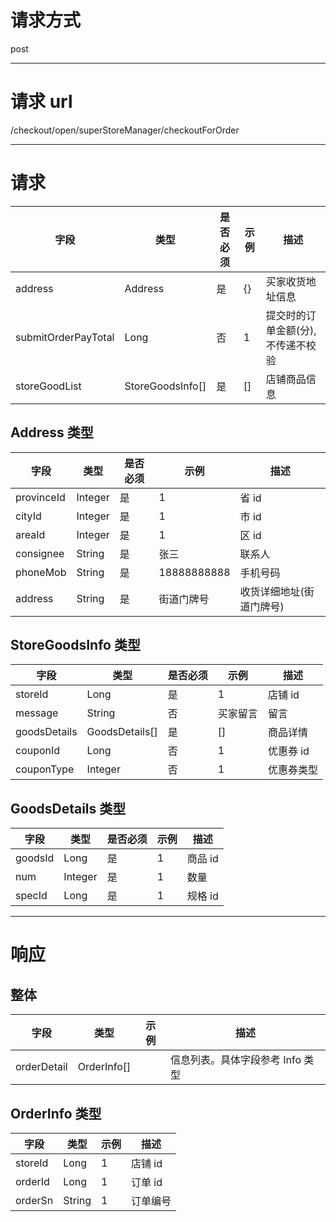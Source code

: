 # 请求方式

post

---

# 请求 url

/checkout/open/superStoreManager/checkoutForOrder

---

# 请求

| 字段                | 类型             | 是否必须 | 示例 | 描述                              |
| ------------------- | ---------------- | -------- | ---- | --------------------------------- |
| address             | Address          | 是       | {}   | 买家收货地址信息                  |
| submitOrderPayTotal | Long             | 否       | 1    | 提交时的订单金额(分),不传递不校验 |
| storeGoodList       | StoreGoodsInfo[] | 是       | []   | 店铺商品信息                      |

## Address 类型

| 字段       | 类型    | 是否必须 | 示例        | 描述                     |
| ---------- | ------- | -------- | ----------- | ------------------------ |
| provinceId | Integer | 是       | 1           | 省 id                    |
| cityId     | Integer | 是       | 1           | 市 id                    |
| areaId     | Integer | 是       | 1           | 区 id                    |
| consignee  | String  | 是       | 张三        | 联系人                   |
| phoneMob   | String  | 是       | 18888888888 | 手机号码                 |
| address    | String  | 是       | 街道门牌号  | 收货详细地址(街道门牌号) |

## StoreGoodsInfo 类型

| 字段         | 类型           | 是否必须 | 示例     | 描述       |
| ------------ | -------------- | -------- | -------- | ---------- |
| storeId      | Long           | 是       | 1        | 店铺 id    |
| message      | String         | 否       | 买家留言 | 留言       |
| goodsDetails | GoodsDetails[] | 是       | []       | 商品详情   |
| couponId     | Long           | 否       | 1        | 优惠券 id  |
| couponType   | Integer        | 否       | 1        | 优惠券类型 |

## GoodsDetails 类型

| 字段    | 类型    | 是否必须 | 示例 | 描述    |
| ------- | ------- | -------- | ---- | ------- |
| goodsId | Long    | 是       | 1    | 商品 id |
| num     | Integer | 是       | 1    | 数量    |
| specId  | Long    | 是       | 1    | 规格 id |

---

# 响应

## 整体

| 字段        | 类型        | 示例 | 描述                             |
| ----------- | ----------- | ---- | -------------------------------- |
| orderDetail | OrderInfo[] |      | 信息列表。具体字段参考 Info 类型 |

## OrderInfo 类型

| 字段    | 类型   | 示例 | 描述     |
| ------- | ------ | ---- | -------- |
| storeId | Long   | 1    | 店铺 id  |
| orderId | Long   | 1    | 订单 id  |
| orderSn | String | 1    | 订单编号 |
